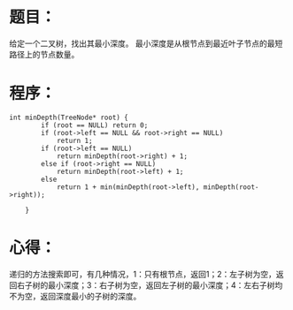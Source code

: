 # 题目：
给定一个二叉树，找出其最小深度。
最小深度是从根节点到最近叶子节点的最短路径上的节点数量。
# 程序：
~~~
int minDepth(TreeNode* root) {
        if (root == NULL) return 0;
        if (root->left == NULL && root->right == NULL) 
            return 1;
        if (root->left == NULL) 
            return minDepth(root->right) + 1;
        else if (root->right == NULL) 
            return minDepth(root->left) + 1;
        else 
            return 1 + min(minDepth(root->left), minDepth(root->right));
    
    }
~~~
# 心得：
递归的方法搜索即可，有几种情况，1：只有根节点，返回1；2：左子树为空，返回右子树的最小深度；3：右子树为空，返回左子树的最小深度；4：左右子树均不为空，返回深度最小的子树的深度。
